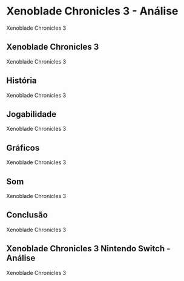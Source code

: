 ---
---

# Xenoblade Chronicles 3 - Análise

Xenoblade Chronicles 3

## Xenoblade Chronicles 3

Xenoblade Chronicles 3

## História

Xenoblade Chronicles 3

## Jogabilidade

Xenoblade Chronicles 3

## Gráficos

Xenoblade Chronicles 3

## Som

Xenoblade Chronicles 3

## Conclusão

Xenoblade Chronicles 3

## Xenoblade Chronicles 3 Nintendo Switch - Análise

Xenoblade Chronicles 3
